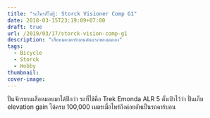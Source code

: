 ```yaml
---
title: "รถใครก็ไม่รู้: Storck Visioner Comp G1"
date: 2018-03-15T23:19:09+07:00
draft: true
url: /2019/03/17/storck-vision-comp-g1
description: "เสือหมอบคาร์บอนคันแรกของผมเอง"
tags:
  - Bicycle
  - Storck
  - Hobby
thumbnail:
cover-image:
---
```


ปั่นจักรยานเสือหมอบมาได้ปีกว่า รถที่ใช้คือ Trek Emonda ALR 5 ตั้งเป้าไว้ว่า ปั่นเก็บ elevation gain ได้ครบ 100,000 เมตรเมื่อไหร่ถึงค่อยอัพเป็นรถคาร์บอน
